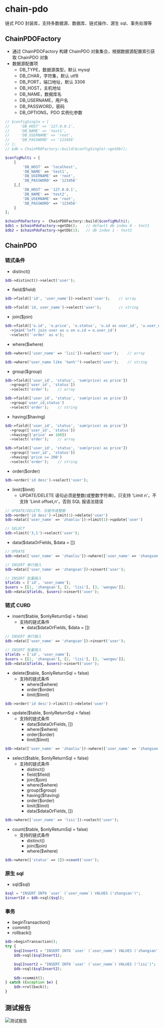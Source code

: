# chain-pdo
链式 PDO 封装库，支持多数据源、数据库、链式操作、源生 sql、事务处理等

## ChainPDOFactory
- 通过 ChainPDOFactory 构建 ChainPDO 对象集合，根据数据源配置索引获取 ChainPDO 对象
- 数据源配置项
  - DB_TYPE，数据源类型，默认 mysql
  - DB_CHAR，字符集，默认 utf8
  - DB_PORT，端口地址，默认 3306
  - DB_HOST，主机地址
  - DB_NAME，数据库名
  - DB_USERNAME，用户名
  - DB_PASSWORD，密码
  - DB_OPTIONS，PDO 实例化参数
```php
// $configSingle = [
//     'DB_HOST' => '127.0.0.1',
//     'DB_NAME' => 'test1',
//     'DB_USERNAME' => 'root',
//     'DB_PASSWORD' => '123456'
// ];
// $db = ChainPDOFactory::build($configSingle)->getDb();

$configMulti = [
    [
        'DB_HOST' => 'localhost',
        'DB_NAME' => 'test1',
        'DB_USERNAME' => 'root',
        'DB_PASSWORD' => '123456'
    ],[
        'DB_HOST' => '127.0.0.1',
        'DB_NAME' => 'test2',
        'DB_USERNAME' => 'root',
        'DB_PASSWORD' => '123456'
    ]
];

$chainPdoFactory =  ChainPDOFactory::build($configMulti);
$db1 = $chainPdoFactory->getDb();    // default db index 0 - test1
$db2 = $chainPdoFactory->getDb(1);   // db index 1 - test2
```

## ChainPDO
### 链式条件
- distinct()
```php
$db->distinct()->select('user');
```
- field($field)
```php
$db->field(['id', 'user_name'])->select('user');    // array

$db->field('id, user_name')->select('user');        // string
```
- join($join)
```php
$db->field(['o.id', 'o.price', 'o.status', 'u.id as user_id', 'u.user_name'])
  ->join('left join user as u on u.id = o.user_id')
  ->select('`order` as o');
```
- where($where)
```php
$db->where(['user_name' => 'lisi'])->select('user');    // array

$db->where("user_name like '%an%'")->select('user');    // string
```
- group($group)
```php
$db->field(['user_id', 'status', 'sum(price) as price'])
  ->group(['user_id', 'status'])
  ->select('order');    // array

$db->field(['user_id', 'status', 'sum(price) as price'])
  ->group('user_id,status')
  ->select('order');    // string
```
- having($having)
```php
$db->field(['user_id', 'status', 'sum(price) as price'])
  ->group(['user_id', 'status'])
  ->having(['price' => 100])
  ->select('order');    // array

$db->field(['user_id', 'status', 'sum(price) as price'])
  ->group(['user_id', 'status'])
  ->having('price >= 200')
  ->select('order');    // string
```
- order($order)
```php
$db->order('id desc')->select('user');
```
- limit($limit)
  - UPDATE/DELETE 语句必须是整数(或整数字符串)，只支持 'Limit n'，不支持 'Limit offset,n'，否则 SQL 报语法错误
```php
// UPDATE/DELETE，仅能传递整数
$db->order('id desc')->limit(1)->delete('user')
$db->data(['user_name' => 'zhaoliu'])->limit(1)->update('user')

// SELECT
$db->limit('3,1')->select('user');
```
  - data($dataOrFields, $data = [])
```php
// UPDATE
$db->data(['user_name' => 'zhaoliu'])->where(['user_name' => 'zhangsan'])->update('user');

// INSERT 单行插入
$db->data(['user_name' => 'zhangsan'])->insert('user');

// INSERT 批量插入
$fields = ['id', 'user_name'];
$users = [[1, 'zhangsan'], [2, 'lisi'], [3, 'wangwu']];
$db->data($fields, $users)->insert('user');
```
### 链式 CURD
- insert($table, $onlyReturnSql = false)
  - 支持的链式条件
    - data($dataOrFields, $data = [])
```php
// INSERT 单行插入
$db->data(['user_name' => 'zhangsan'])->insert('user');

// INSERT 批量插入
$fields = ['id', 'user_name'];
$users = [[1, 'zhangsan'], [2, 'lisi'], [3, 'wangwu']];
$db->data($fields, $users)->insert('user');
```
- delete($table, $onlyReturnSql = false)
  - 支持的链式条件
    - where($where)
    - order($order)
    - limit($limit)
```php
$db->order('id desc')->limit(1)->delete('user')
```
- update($table, $onlyReturnSql = false)
  - 支持的链式条件
    - data($dataOrFields, [])
    - where($where)
    - order($order)
    - limit($limit)
```php
$db->data(['user_name' => 'zhaoliu'])->where(['user_name' => 'zhangsan'])->update('user');
```
- select($table, $onlyReturnSql = false)
  - 支持的链式条件
    - distinct()
    - field($field)
    - join($join)
    - where($where)
    - group($group)
    - having($having)
    - order($order)
    - limit($limit)
    - data($dataOrFields, [])
```php
$db->where(['user_name' => 'lisi'])->select('user');
```
- count($table, $onlyReturnSql = false)
  - 支持的链式条件
    - distinct()
    - join($join)
    - where($where)
```php
$db->where(['status' => 2])->count('user');
```
### 原生 sql
- sql($sql)
```php
$sql = "INSERT INTO `user` (`user_name`) VALUES ('zhangsan')";
$insertId = $db->sql($sql);
```
### 事务
- beginTransaction()
- commit()
- rollback()
```php
$db->beginTransaction();
try {
    $sqlInsert1 = "INSERT INTO `user` (`user_name`) VALUES ('zhangsan')";
    $db->sql($sqlInsert1);

    $sqlInsert2 = "INSERT INTO `user` (`user_name`) VALUES ('lisi')";
    $db->sql($sqlInsert2);
    
    $db->commit();    
} catch (Exception $e) {
    $db->rollback();
} 
```

## 测试报告
![测试报告](https://github.com/goindow/chain-pdo/blob/master/test/report.png)




